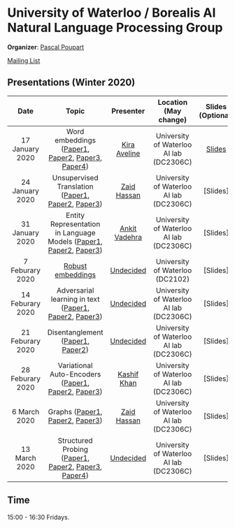 # University of Waterloo / Borealis AI Natural Language Processing Group

**Organizer**: [Pascal Poupart](mailto:pascal.poupart@uwaterloo.ca)

 [Mailing List](https://lists.uwaterloo.ca/mailman/listinfo/nlp-club)

## Presentations (Winter 2020)


|Date| Topic | Presenter| Location (May change)| Slides (Optional) | 
|:----------------:|:----------------------------------------:|:----------:|:------:|:-------:|
| 17 January 2020 |Word embeddings ([Paper1](https://arxiv.org/abs/1301.3781), [Paper2](https://arxiv.org/abs/1310.4546), [Paper3](https://arxiv.org/abs/1402.3722), [Paper4](https://papers.nips.cc/paper/5477-neural-word-embedding-as-implicit-matrix-factorization.pdf)) |[Kira Aveline](mailto:kaselby@uwaterloo.ca) | University of Waterloo AI lab (DC2306C)|[Slides](https://www.dropbox.com/s/cjsg45olrckb9ix/Understanding%20Word2Vec.pptx?dl=0)|
| 24 January 2020 | Unsupervised Translation ([Paper1](https://arxiv.org/pdf/1710.04087.pdf), [Paper2](https://arxiv.org/pdf/1711.00043.pdf), [Paper3](https://arxiv.org/pdf/1804.07755.pdf)) | [Zaid Hassan](mailto:zhchaudhry@uwaterloo.ca)  | University of Waterloo AI lab (DC2306C)| [Slides]
| 31 January 2020 | Entity Representation in Language Models ([Paper1](https://www.aclweb.org/anthology/D17-1195/), [Paper2](https://www.aclweb.org/anthology/N18-1204/), [Paper3](https://www.aclweb.org/anthology/D17-1197/)) | [Ankit Vadehra](https://cs.uwaterloo.ca/~avadehra)  | University of Waterloo AI lab (DC2306C)| [Slides]
| 7 Feburary 2020 | [Robust embeddings](https://arxiv.org/pdf/1905.09755.pdf)  |  [Undecided](#) | University of Waterloo (DC2102)| [Slides]	
| 14 Feburary 2020 |Adversarial learning in text ([Paper1](https://www.aclweb.org/anthology/W19-4303.pdf), [Paper2](https://www.aclweb.org/anthology/N18-2116.pdf), [Paper3](https://arxiv.org/pdf/1711.06861.pdf)) |  [Undecided](mailto:undecided@uwaterloo.ca) | University of Waterloo AI lab (DC2306C)| [Slides]
| 21 Feburary 2020 |Disentanglement ([Paper1](https://www.aclweb.org/anthology/P19-1602.pdf), [Paper2](https://papers.nips.cc/paper/7757-content-preserving-text-generation-with-attribute-controls.pdf)) |  [Undecided](mailto:undecided@borealisai.com) | University of Waterloo AI lab (DC2306C)|[Slides]
| 28 Feburary 2020 | Variational Auto-Encoders ([Paper1](https://arxiv.org/abs/1906.02691), [Paper2](https://www.aclweb.org/anthology/C18-1142.pdf), [Paper3](https://arxiv.org/abs/1703.00955)) |  [Kashif Khan](mailto:ka2khan@uwaterloo.ca)  |University of Waterloo AI lab (DC2306C) | [Slides]
| 6 March 2020 | Graphs ([Paper1](https://www.aclweb.org/anthology/N19-1082.pdf), [Paper2](https://arxiv.org/pdf/1802.07459.pdf), [Paper3](https://www.aclweb.org/anthology/D18-1244.pdf))|  [Zaid Hassan](mailto:zhchaudhry@uwaterloo.ca)  | University of Waterloo  AI lab (DC2306C) | [Slides]
| 13 March 2020 | Structured Probing ([Paper1](https://www.aclweb.org/anthology/W19-4318.pdf), [Paper2](https://www.aclweb.org/anthology/N19-1419.pdf), [Paper3](http://www.phontron.com/paper/jiang19lpaqa.pdf), [Paper4](https://arxiv.org/pdf/1805.01070.pdf))|  [Undecided](https://cs.uwaterloo.ca/~avadehra)  | University of Waterloo  AI lab (DC2306C) | [Slides]


## Time
15:00 - 16:30 Fridays.
